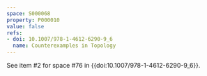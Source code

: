 ```yaml
---
space: S000068
property: P000010
value: false
refs:
- doi: 10.1007/978-1-4612-6290-9_6
  name: Counterexamples in Topology
---
```


See item #2 for space #76 in {{doi:10.1007/978-1-4612-6290-9_6}}.
